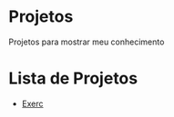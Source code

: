 # Projetos
 Projetos para mostrar meu conhecimento

<h1> Lista de Projetos </h1>
<ul>
<li><a href="https://sapuiat.github.io/projetos/peaky/index.html">Exerc


</ul>
